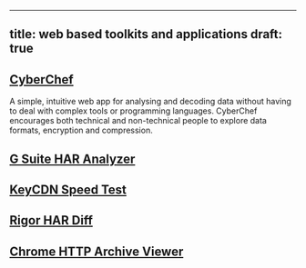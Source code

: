 ---

title: web based toolkits and applications
draft: true
----

## [CyberChef](https://gchq.github.io/CyberChef/)

A simple, intuitive web app for analysing and decoding data without having to deal with complex tools or programming languages. CyberChef encourages both technical and non-technical people to explore data formats, encryption and compression.

## [G Suite HAR Analyzer](https://toolbox.googleapps.com/apps/har_analyzer/)

## [KeyCDN Speed Test](https://tools.keycdn.com/speed)

## [Rigor HAR Diff](https://onlinecurl.com/har-diff/new)

## [Chrome HTTP Archive Viewer](https://chrome.google.com/webstore/detail/http-archive-viewer/ebbdbdmhegaoooipfnjikefdpeoaidml/)
